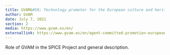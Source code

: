 ```yaml
---
title: GVAM&#58; Technology promoter for the European culture and heritage
author: GVAM
date: July 7, 2021
section: 2
media: https://www.gvam.es/en/
externallink: https://www.gvam.es/en/agent-committed-promotion-european-culture-new-technologies/
---
```

Role of GVAM in the SPICE Project and general description.